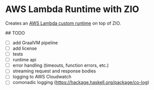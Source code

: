 # AWS Lambda Runtime with ZIO

Creates an [AWS Lambda custom runtime](https://docs.aws.amazon.com/lambda/latest/dg/runtimes-custom.html) on top of ZIO.

## TODO

- [ ] add GraalVM pipeline
- [ ] add license
- [ ] tests
- [ ] runtime api
- [ ] error handling (timeouts, function errors, etc.)
- [ ] streaming request and response bodies
- [ ] logging to AWS Cloudwatch
- [ ] comonadic logging (https://hackage.haskell.org/package/co-log)